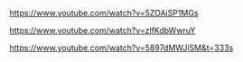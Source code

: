 https://www.youtube.com/watch?v=5ZOAiSP1MGs

https://www.youtube.com/watch?v=zlfKdbWwruY

https://www.youtube.com/watch?v=5897dMWJiSM&t=333s